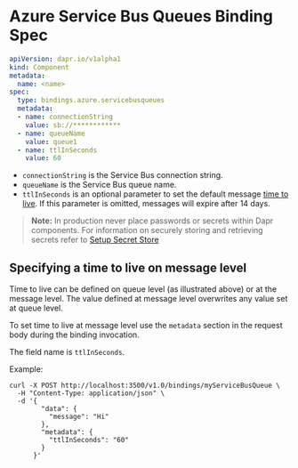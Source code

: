 # Azure Service Bus Queues Binding Spec

```yml
apiVersion: dapr.io/v1alpha1
kind: Component
metadata:
  name: <name>
spec:
  type: bindings.azure.servicebusqueues
  metadata:
  - name: connectionString
    value: sb://************
  - name: queueName
    value: queue1
  - name: ttlInSeconds
    value: 60
```

- `connectionString` is the Service Bus connection string.
- `queueName` is the Service Bus queue name.
- `ttlInSeconds` is an optional parameter to set the default message [time to live](https://docs.microsoft.com/azure/service-bus-messaging/message-expiration). If this parameter is omitted, messages will expire after 14 days.

> **Note:** In production never place passwords or secrets within Dapr components. For information on securely storing and retrieving secrets refer to [Setup Secret Store](../../../howto/setup-secret-store)

## Specifying a time to live on message level

Time to live can be defined on queue level (as illustrated above) or at the message level. The value defined at message level overwrites any value set at queue level.

To set time to live at message level use the `metadata` section in the request body during the binding invocation.

The field name is `ttlInSeconds`.

Example:

```shell
curl -X POST http://localhost:3500/v1.0/bindings/myServiceBusQueue \
  -H "Content-Type: application/json" \
  -d '{
        "data": {
          "message": "Hi"
        },
        "metadata": {
          "ttlInSeconds": "60"
        }
      }'
```
